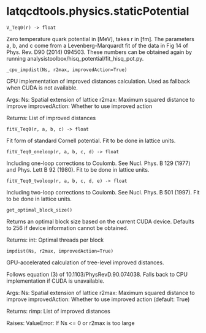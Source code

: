 latqcdtools.physics.staticPotential
=============

`V_Teq0(r) -> float`

Zero temperature quark potential in [MeV], takes r in [fm]. The parameters a, b, and c come from
a Levenberg-Marquardt fit of the data in Fig 14 of Phys. Rev. D90 (2014) 094503. These numbers can
be obtained again by running analysistoolbox/hisq_potential/fit_hisq_pot.py. 

`_cpu_impdist(Ns, r2max, improvedAction=True)`

CPU implementation of improved distances calculation.
Used as fallback when CUDA is not available.

Args:
    Ns: Spatial extension of lattice
    r2max: Maximum squared distance to improve
    improvedAction: Whether to use improved action
    
Returns:
    List of improved distances

`fitV_Teq0(r, a, b, c) -> float`

Fit form of standard Cornell potential. Fit to be done in lattice units.

`fitV_Teq0_oneloop(r, a, b, c, d) -> float`

Including one-loop corrections to Coulomb. See Nucl. Phys. B 129 (1977) and Phys. Lett B 92 (1980).
Fit to be done in lattice units.

`fitV_Teq0_twoloop(r, a, b, c, d, e) -> float`

Including two-loop corrections to Coulomb. See Nucl. Phys. B 501 (1997). Fit to be done in lattice units.

`get_optimal_block_size()`

Returns an optimal block size based on the current CUDA device.
Defaults to 256 if device information cannot be obtained.

Returns:
    int: Optimal threads per block

`impdist(Ns, r2max, improvedAction=True)`

GPU-accelerated calculation of tree-level improved distances.

Follows equation (3) of 10.1103/PhysRevD.90.074038.
Falls back to CPU implementation if CUDA is unavailable.

Args:
    Ns: Spatial extension of lattice
    r2max: Maximum squared distance to improve
    improvedAction: Whether to use improved action (default: True)

Returns:
    rimp: List of improved distances

Raises:
    ValueError: If Ns <= 0 or r2max is too large

